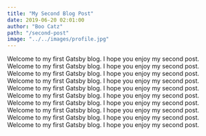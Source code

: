 ```yaml
---
title: "My Second Blog Post"
date: 2019-06-20 02:01:00
author: "Boo Catz"
path: "/second-post"
image: "../../images/profile.jpg"
---
```


Welcome to my first Gatsby blog. I hope you enjoy my second post. Welcome to my first Gatsby blog. I hope you enjoy my second post. Welcome to my first Gatsby blog. I hope you enjoy my second post. Welcome to my first Gatsby blog. I hope you enjoy my second post. Welcome to my first Gatsby blog. I hope you enjoy my second post. Welcome to my first Gatsby blog. I hope you enjoy my second post. Welcome to my first Gatsby blog. I hope you enjoy my second post. Welcome to my first Gatsby blog. I hope you enjoy my second post. Welcome to my first Gatsby blog. I hope you enjoy my second post. Welcome to my first Gatsby blog. I hope you enjoy my second post.
